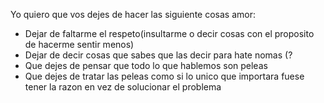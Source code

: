 Yo quiero que vos dejes de hacer las siguiente cosas amor:
* Dejar de faltarme el respeto(insultarme o decir cosas con el proposito de hacerme sentir menos)
* Dejar de decir cosas que sabes que las decir para hate nomas (?
* Que dejes de pensar que todo lo que hablemos son peleas
* Que dejes de tratar las peleas como si lo unico que importara fuese tener la razon en vez de solucionar el problema 